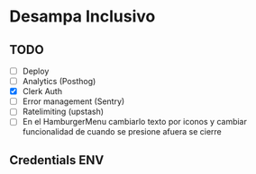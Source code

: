 # Desampa Inclusivo

## TODO

- [ ] Deploy
- [ ] Analytics (Posthog)
- [X] Clerk Auth 
- [ ] Error management (Sentry)
- [ ] Ratelimiting (upstash)
- [ ] En el HamburgerMenu cambiarlo texto por iconos y cambiar funcionalidad de cuando se presione afuera se cierre

## Credentials ENV


